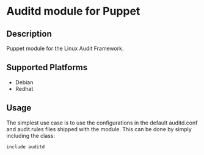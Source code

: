 Auditd module for Puppet
==========================

Description
-----------

Puppet module for the Linux Audit Framework.

Supported Platforms
-------------------

* Debian
* Redhat

Usage
-----

The simplest use case is to use the configurations in
the default auditd.conf and audit.rules files shipped with
the module. This can be done by simply including the class:

    include auditd
